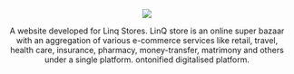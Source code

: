 <a href="https://sasikanthkumar.github.io/Linq/#/" target="_blank">
<p align="center">
  <img src="https://sasikanthkumar.github.io/Linq/images/linq.jpg">
</p>
</a>

<p align="center">
A website developed for Linq Stores. LinQ store is an online super bazaar with an aggregation of various e-commerce services like retail, travel, health care, insurance, pharmacy, money-transfer, matrimony and others under a single platform. ontonified digitalised platform.
</p>
